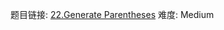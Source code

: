 题目链接: [22.Generate Parentheses][1]
难度: Medium

[1]: https://leetcode.com/problems/generate-parentheses/